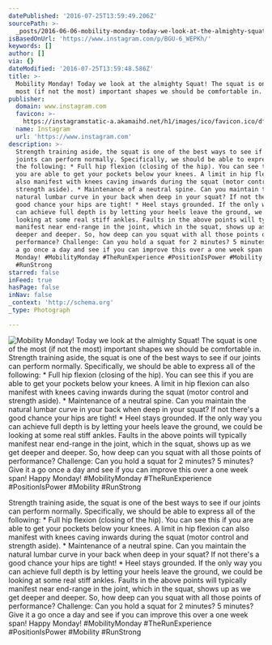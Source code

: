 ```yaml
---
datePublished: '2016-07-25T13:59:49.206Z'
sourcePath: >-
  _posts/2016-06-06-mobility-monday-today-we-look-at-the-almighty-squat-the-sq.md
isBasedOnUrl: 'https://www.instagram.com/p/BGU-6_WEPKh/'
keywords: []
author: []
via: {}
dateModified: '2016-07-25T13:59:48.586Z'
title: >-
  Mobility Monday! Today we look at the almighty Squat! The squat is one of the
  most (if not the most) important shapes we should be comfortable in. 
publisher:
  domain: www.instagram.com
  favicon: >-
    https://instagramstatic-a.akamaihd.net/h1/images/ico/favicon.ico/dfa85bb1fd63.ico
  name: Instagram
  url: 'https://www.instagram.com'
description: >-
  Strength training aside, the squat is one of the best ways to see if our
  joints can perform normally. Specifically, we should be able to express all of
  the following: * Full hip flexion (closing of the hip). You can see this if
  you are able to get your pockets below your knees. A limit in hip flexion can
  also manifest with knees caving inwards during the squat (motor control and
  strength aside). * Maintenance of a neutral spine. Can you maintain the
  natural lumbar curve in your back when deep in your squat? If not there's a
  good chance your hips are tight! * Heel stays grounded. If the only way you
  can achieve full depth is by letting your heels leave the ground, we could be
  looking at some real stiff ankles. Faults in the above points will typically
  manifest near end-range in the joint, which in the squat, shows up as we get
  deeper and deeper. So, how deep can you squat with all those points of
  performance? Challenge: Can you hold a squat for 2 minutes? 5 minutes? Give it
  a go once a day and see if you can improve this over a one week span! Happy
  Monday! #MobilityMonday #TheRunExperience #PositionIsPower #Mobility
  #RunStrong
starred: false
inFeed: true
hasPage: false
inNav: false
_context: 'http://schema.org'
_type: Photograph

---
```

![Mobility Monday! Today we look at the almighty Squat! The squat is one of the most (if not the most) important shapes we should be comfortable in. Strength training aside, the squat is one of the best ways to see if our joints can perform normally. Specifically, we should be able to express all of the following: * Full hip flexion (closing of the hip). You can see this if you are able to get your pockets below your knees. A limit in hip flexion can also manifest with knees caving inwards during the squat (motor control and strength aside). * Maintenance of a neutral spine. Can you maintain the natural lumbar curve in your back when deep in your squat? If not there's a good chance your hips are tight! * Heel stays grounded. If the only way you can achieve full depth is by letting your heels leave the ground, we could be looking at some real stiff ankles. Faults in the above points will typically manifest near end-range in the joint, which in the squat, shows up as we get deeper and deeper. So, how deep can you squat with all those points of performance? Challenge: Can you hold a squat for 2 minutes? 5 minutes? Give it a go once a day and see if you can improve this over a one week span! Happy Monday! #MobilityMonday #TheRunExperience #PositionIsPower #Mobility #RunStrong](https://s3-us-west-2.amazonaws.com/the-grid-img/p/7fc643742a7e3bf5fb00517ec771c5ae54a2c9ac.jpg)

Strength training aside, the squat is one of the best ways to see if our joints can perform normally. Specifically, we should be able to express all of the following: \* Full hip flexion (closing of the hip). You can see this if you are able to get your pockets below your knees. A limit in hip flexion can also manifest with knees caving inwards during the squat (motor control and strength aside). \* Maintenance of a neutral spine. Can you maintain the natural lumbar curve in your back when deep in your squat? If not there's a good chance your hips are tight! \* Heel stays grounded. If the only way you can achieve full depth is by letting your heels leave the ground, we could be looking at some real stiff ankles. Faults in the above points will typically manifest near end-range in the joint, which in the squat, shows up as we get deeper and deeper. So, how deep can you squat with all those points of performance? Challenge: Can you hold a squat for 2 minutes? 5 minutes? Give it a go once a day and see if you can improve this over a one week span! Happy Monday! \#MobilityMonday \#TheRunExperience \#PositionIsPower \#Mobility \#RunStrong